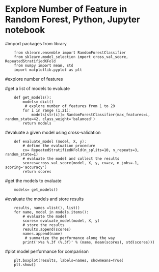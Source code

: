 # Explore Number of Feature in Random Forest, Python, Jupyter notebook 
#import packages from library

        from sklearn.ensemble import RandomForestClassifier
        from sklearn.model_selection import cross_val_score, RepeatedStratifiedKFold
        from numpy import mean, std
        import matplotlib.pyplot as plt

#explore number of features 

#get a list of models to evaluate

        def get_models():
            models= dict()
             # explore number of features from 1 to 20
            for i in range (1,21):
                models[str(i)]= RandomForestClassifier(max_features=i, random_state=42, class_weight='balanced')
            return models

#evaluate a given model using cross-validation

        def evaluate_model (model, X, y):
            # define the evaluation procedure
            cv= RepeatedStratifiedKFold(n_splits=10, n_repeats=3, random_state=1)
            # evaluate the model and collect the results
            scores=cross_val_score(model, X, y, cv=cv, n_jobs=-1, scoring='accuracy')
            return scores

#get the models to evaluate

        models= get_models()
        
#evaluate the models and store results

        results, names =list(), list()
        for name, model in models.items():
            # evaluate the model
            scores= evaluate_model(model, X, y)
            # store the results
            results.append(scores)
            names.append(name)
             # summarize the performance along the way
            print('>%s %.3f (%.3f)' % (name, mean(scores), std(scores)))
            
#plot model performance for comparison

        plt.boxplot(results, labels=names, showmeans=True)
        plt.show()

